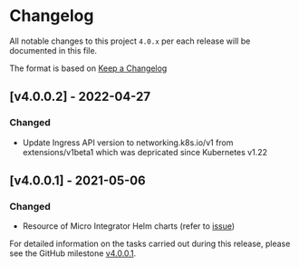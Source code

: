 # Changelog
All notable changes to this project `4.0.x` per each release will be documented in this file.

The format is based on [Keep a Changelog](https://keepachangelog.com/en/1.0.0/)

## [v4.0.0.2] - 2022-04-27

### Changed

- Update Ingress API version to networking.k8s.io/v1 from extensions/v1beta1 which was depricated since Kubernetes v1.22

## [v4.0.0.1] - 2021-05-06

### Changed

- Resource of Micro Integrator Helm charts (refer to [issue](https://github.com/wso2/kubernetes-mi/issues/43))

For detailed information on the tasks carried out during this release, please see the GitHub milestone
[v4.0.0.1](https://github.com/wso2/kubernetes-mi/milestone/7).

